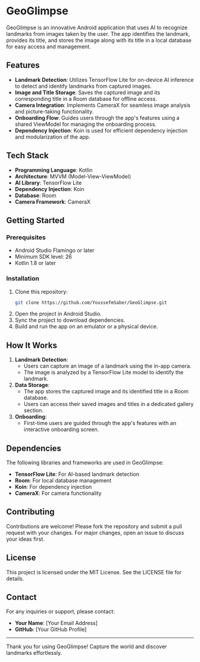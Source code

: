 # GeoGlimpse

GeoGlimpse is an innovative Android application that uses AI to recognize landmarks from images taken by the user. The app identifies the landmark, provides its title, and stores the image along with its title in a local database for easy access and management.

## Features

- **Landmark Detection**: Utilizes TensorFlow Lite for on-device AI inference to detect and identify landmarks from captured images.
- **Image and Title Storage**: Saves the captured image and its corresponding title in a Room database for offline access.
- **Camera Integration**: Implements CameraX for seamless image analysis and picture-taking functionality.
- **Onboarding Flow**: Guides users through the app's features using a shared ViewModel for managing the onboarding process.
- **Dependency Injection**: Koin is used for efficient dependency injection and modularization of the app.

## Tech Stack

- **Programming Language**: Kotlin
- **Architecture**: MVVM (Model-View-ViewModel)
- **AI Library**: TensorFlow Lite
- **Dependency Injection**: Koin
- **Database**: Room
- **Camera Framework**: CameraX

## Getting Started

### Prerequisites

- Android Studio Flamingo or later
- Minimum SDK level: 26
- Kotlin 1.8 or later

### Installation

1. Clone this repository:
   ```bash
   git clone https://github.com/YoussefmSaber/GeoGlimpse.git
   ```
2. Open the project in Android Studio.
3. Sync the project to download dependencies.
4. Build and run the app on an emulator or a physical device.

## How It Works

1. **Landmark Detection**:
   - Users can capture an image of a landmark using the in-app camera.
   - The image is analyzed by a TensorFlow Lite model to identify the landmark.
2. **Data Storage**:
   - The app stores the captured image and its identified title in a Room database.
   - Users can access their saved images and titles in a dedicated gallery section.
3. **Onboarding**:
   - First-time users are guided through the app's features with an interactive onboarding screen.

## Dependencies

The following libraries and frameworks are used in GeoGlimpse:

- **TensorFlow Lite**: For AI-based landmark detection
- **Room**: For local database management
- **Koin**: For dependency injection
- **CameraX**: For camera functionality

## Contributing

Contributions are welcome! Please fork the repository and submit a pull request with your changes. For major changes, open an issue to discuss your ideas first.

## License

This project is licensed under the MIT License. See the LICENSE file for details.

## Contact

For any inquiries or support, please contact:
- **Your Name**: [Your Email Address]
- **GitHub**: [Your GitHub Profile]

---

Thank you for using GeoGlimpse! Capture the world and discover landmarks effortlessly.

